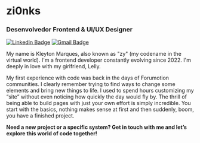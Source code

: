 # zi0nks

### Desenvolvedor Frontend & UI/UX Designer

[![Linkedin Badge](https://img.shields.io/badge/-Meu%20LinkedIn-FFFFFF?style=flat-square&logo=Linkedin&logoColor=212121&link=https://www.linkedin.com/in/zionks/)](https://www.linkedin.com/in/zionks/) 
[![Gmail Badge](https://img.shields.io/badge/-contatozionksj@gmail.com-FFFFFF?style=flat-square&logo=Gmail&logoColor=212121&link=mailto:contatozionks@gmail.com)](contatozionks@gmail.com)

My name is Kleyton Marques, also known as "zy" (my codename in the virtual world). I'm a frontend developer constantly evolving since 2022. I'm deeply in love with my girlfriend, Lelly.

My first experience with code was back in the days of Forumotion communities. I clearly remember trying to find ways to change some elements and bring new things to life. I used to spend hours customizing my “site” without even noticing how quickly the day would fly by.
The thrill of being able to build pages with just your own effort is simply incredible. You start with the basics, nothing makes sense at first and then suddenly, boom, you have a finished project.

**Need a new project or a specific system? Get in touch with me and let’s explore this world of code together!**
